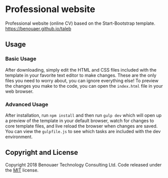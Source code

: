 # Professional website

Professional website (online CV) based on the Start-Bootstrap template.
https://benouaer.github.io/taleb

## Usage

### Basic Usage

After downloading, simply edit the HTML and CSS files included with the template in your favorite text editor to make changes. These are the only files you need to worry about, you can ignore everything else! To preview the changes you make to the code, you can open the `index.html` file in your web browser.

### Advanced Usage

After installation, run `npm install` and then run `gulp dev` which will open up a preview of the template in your default browser, watch for changes to core template files, and live reload the browser when changes are saved. You can view the `gulpfile.js` to see which tasks are included with the dev environment.

## Copyright and License

Copyright 2018 Benouaer Technology Consulting Ltd. Code released under the [MIT](https://github.com/BlackrockDigital/startbootstrap-freelancer/blob/gh-pages/LICENSE) license.
